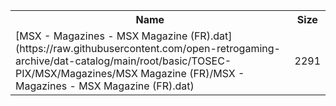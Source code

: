 <table>
<tr><th>Name</th><th>Size</th></tr>
<tr><td>
[MSX - Magazines - MSX Magazine (FR).dat](https://raw.githubusercontent.com/open-retrogaming-archive/dat-catalog/main/root/basic/TOSEC-PIX/MSX/Magazines/MSX Magazine (FR)/MSX - Magazines - MSX Magazine (FR).dat)
</td><td>2291</td></tr>
</table>
